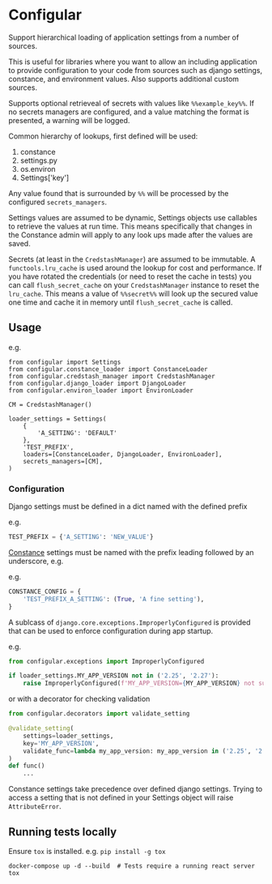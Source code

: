 # Configular

Support hierarchical loading of application settings from a number of sources.

This is useful for libraries where you want to allow an including application to
provide configuration to your code from sources such as django settings,
constance, and environment values. Also supports additional custom sources. 

Supports optional retrieveal of secrets with values like `%%example_key%%`. If
no secrets managers are configured, and a value matching the format is
presented, a warning will be logged.

Common hierarchy of lookups, first defined will be used:

1. constance
2. settings.py
3. os.environ
4. Settings['key']

Any value found that is surrounded by `%%` will be processed by the configured
`secrets_managers`.

Settings values are assumed to be dynamic, Settings objects use callables to
retrieve the values at run time. This means specifically that changes in the
Constance admin will apply to any look ups made after the values are saved.

Secrets (at least in the `CredstashManager`) are assumed to be immutable. A
`functools.lru_cache` is used around the lookup for cost and performance. If
you have rotated the credentials (or need to reset the cache in tests) you can
call `flush_secret_cache` on your `CredstashManager` instance to reset the
`lru_cache`. This means a value of `%%secret%%` will look up the secured value
one time and cache it in memory until `flush_secret_cache` is called.

## Usage

e.g.
```
from configular import Settings
from configular.constance_loader import ConstanceLoader
from configular.credstash_manager import CredstashManager
from configular.django_loader import DjangoLoader
from configular.environ_loader import EnvironLoader

CM = CredstashManager()

loader_settings = Settings(
    {
        'A_SETTING': 'DEFAULT'
    },
    'TEST_PREFIX',
    loaders=[ConstanceLoader, DjangoLoader, EnvironLoader],
    secrets_managers=[CM],
)
```

### Configuration

Django settings must be defined in a dict named with the defined prefix

e.g.
```python
TEST_PREFIX = {'A_SETTING': 'NEW_VALUE'}
```

[Constance](https://github.com/jazzband/django-constance) settings must be named
with the prefix leading followed by an underscore, e.g.

e.g.
```python
CONSTANCE_CONFIG = {
    'TEST_PREFIX_A_SETTING': (True, 'A fine setting'),
}
```

A sublcass of `django.core.exceptions.ImproperlyConfigured` is provided that can be
used to enforce configuration during app startup.

e.g.
```python
from configular.exceptions import ImproperlyConfigured

if loader_settings.MY_APP_VERSION not in ('2.25', '2.27'):
    raise ImproperlyConfigured(f'MY_APP_VERSION={MY_APP_VERSION} not supported')
```

or with a decorator for checking validation

```python
from configular.decorators import validate_setting

@validate_setting(
    settings=loader_settings,
    key='MY_APP_VERSION',
    validate_func=lambda my_app_version: my_app_version in ('2.25', '2.27'),
)
def func()
    ...
```

Constance settings take precedence over defined django settings. Trying to access
a setting that is not defined in your Settings object will raise `AttributeError`.

## Running tests locally

Ensure `tox` is installed. e.g. `pip install -g tox`

```
docker-compose up -d --build  # Tests require a running react server
tox
```
